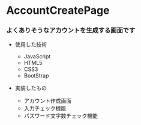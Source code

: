 # AccountCreatePage
### よくありそうなアカウントを生成する画面です  
[サイトURL]: https://naoumi1214.github.io/AccountCreatePage/  
- 使用した技術
  - JavaScript
  - HTML5
  - CSS3
  - BootStrap  
    
- 実装したもの
  - アカウント作成画面
  - 入力チェック機能
  - パスワード文字数チェック機能
